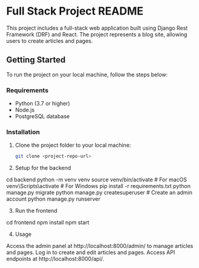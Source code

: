 # Full Stack Project README

This project includes a full-stack web application built using Django Rest Framework (DRF) and React. The project represents a blog site, allowing users to create articles and pages.

## Getting Started

To run the project on your local machine, follow the steps below:

### Requirements

- Python (3.7 or higher)
- Node.js
- PostgreSQL database

### Installation

1. Clone the project folder to your local machine:

   ```bash
   git clone <project-repo-url>

   ```

2. Setup for the backend

cd backend
python -m venv venv
source venv/bin/activate # For macOS
venv\Scripts\activate # For Windows
pip install -r requirements.txt
python manage.py migrate
python manage.py createsuperuser # Create an admin account
python manage.py runserver

3. Run the frontend

cd frontend
npm install
npm start

4. Usage

Access the admin panel at http://localhost:8000/admin/ to manage articles and pages.
Log in to create and edit articles and pages.
Access API endpoints at http://localhost:8000/api/.
